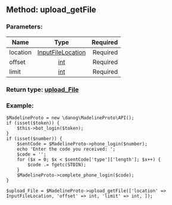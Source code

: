 ## Method: upload\_getFile  

### Parameters:

| Name     |    Type       | Required |
|----------|:-------------:|---------:|
|location|[InputFileLocation](../types/InputFileLocation.md) | Required|
|offset|[int](../types/int.md) | Required|
|limit|[int](../types/int.md) | Required|


### Return type: [upload\_File](../types/upload_File.md)

### Example:


```
$MadelineProto = new \danog\MadelineProto\API();
if (isset($token)) {
    $this->bot_login($token);
}
if (isset($number)) {
    $sentCode = $MadelineProto->phone_login($number);
    echo 'Enter the code you received: ';
    $code = '';
    for ($x = 0; $x < $sentCode['type']['length']; $x++) {
        $code .= fgetc(STDIN);
    }
    $MadelineProto->complete_phone_login($code);
}

$upload_File = $MadelineProto->upload_getFile(['location' => InputFileLocation, 'offset' => int, 'limit' => int, ]);
```